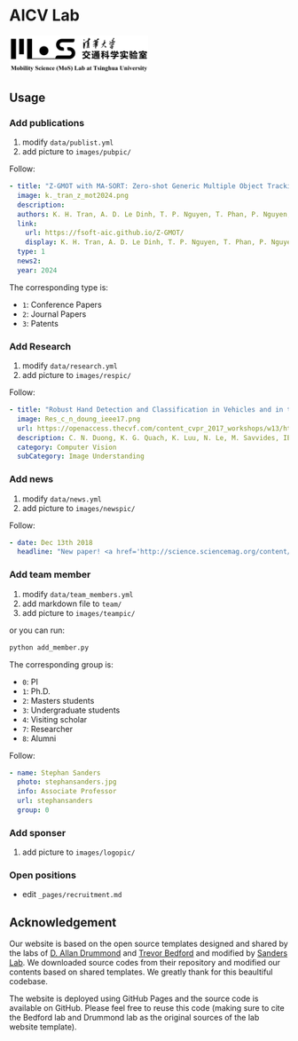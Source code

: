 # AICV Lab

<img src="images/lab_logo_white_bg.jpg" width="250">


## Usage
### Add publications
1. modify `data/publist.yml`
1. add picture to `images/pubpic/`

Follow:
```yaml
- title: "Z-GMOT with MA-SORT: Zero-shot Generic Multiple Object Tracking (GMOT) with Motion Appearance SORT (MA-SORT)"
  image: k._tran_z_mot2024.png
  description: 
  authors: K. H. Tran, A. D. Le Dinh, T. P. Nguyen, T. Phan, P. Nguyen, K. Luu, D. Adjeroh, G. Doretto, N. Le
  link:
    url: https://fsoft-aic.github.io/Z-GMOT/
    display: K. H. Tran, A. D. Le Dinh, T. P. Nguyen, T. Phan, P. Nguyen, K. Luu, D. Adjeroh, G. Doretto, N. Le, , 2024
  type: 1
  news2:
  year: 2024
```

The corresponding type is:
- `1`: Conference Papers
- `2`: Journal Papers
- `3`: Patents

### Add Research
1. modify `data/research.yml`
1. add picture to `images/respic/`

Follow:
```yaml
- title: "Robust Hand Detection and Classification in Vehicles and in the Wild."
  image: Res_c_n_doung_ieee17.png
  url: https://openaccess.thecvf.com/content_cvpr_2017_workshops/w13/html/Le_Robust_Hand_Detection_CVPR_2017_paper.html
  description: C. N. Duong, K. G. Quach, K. Luu, N. Le, M. Savvides, IEEE, 2017
  category: Computer Vision
  subCategory: Image Understanding
```

### Add news
1. modify `data/news.yml`
1. add picture to `images/newspic/`

Follow:
```yaml
- date: Dec 13th 2018
  headline: "New paper! <a href='http://science.sciencemag.org/content/362/6420/eaat6576.long'> An et al. 2018 </a> published in Science, highlights the role of promoters in autism."

```

### Add team member
1. modify `data/team_members.yml`
1. add markdown file to `team/`
1. add picture to `images/teampic/`

or you can run:
```bash
python add_member.py
```

The corresponding group is:
- `0`: PI
- `1`: Ph.D.
- `2`: Masters students
- `3`: Undergraduate students
- `4`: Visiting scholar
- `7`: Researcher
- `8`: Alumni

Follow:
```yaml
- name: Stephan Sanders
  photo: stephansanders.jpg
  info: Associate Professor
  url: stephansanders
  group: 0
```

### Add sponser
1. add picture to `images/logopic/`

### Open positions
- edit `_pages/recruitment.md`

## Acknowledgement
Our website is based on the open source templates designed and shared by the labs of [D. Allan Drummond](http://www.allanlab.org/aboutwebsite.html) and [Trevor Bedford](http://bedford.io/misc/about/) and modified by [Sanders Lab](https://github.com/sanderslab/sanderslab.github.io). We downloaded source codes from their repository and modified our contents based on shared templates. We greatly thank for this beaultiful codebase. 

The website is deployed using GitHub Pages and the source code is available on GitHub. Please feel free to reuse this code (making sure to cite the Bedford lab and Drummond lab as the original sources of the lab website template).
